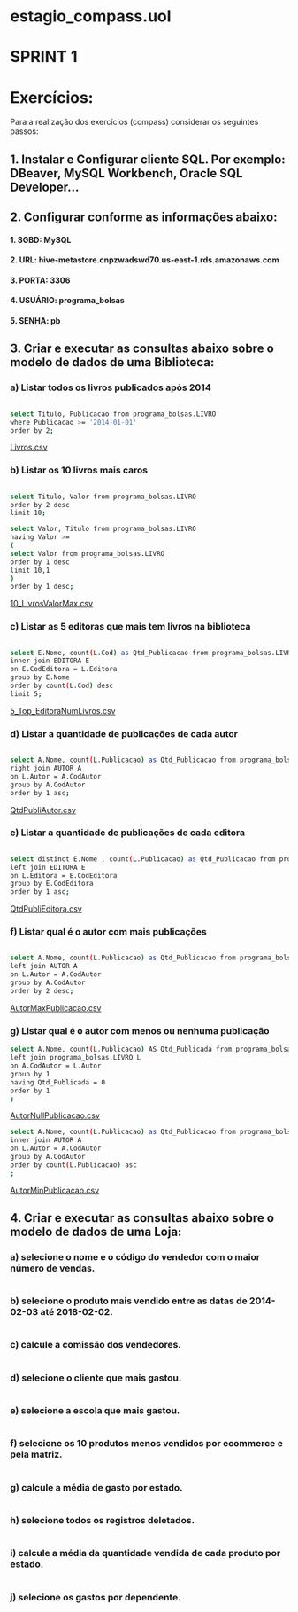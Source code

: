 # estagio_compass.uol

# SPRINT 1
# Exercícios:
Para a realização dos exercícios (compass) considerar os seguintes passos:

## 1. Instalar e Configurar cliente SQL. Por exemplo: DBeaver, MySQL Workbench, Oracle SQL Developer…

## 2. Configurar conforme as informações abaixo:

#### 1. SGBD: MySQL
#### 2. URL: hive-metastore.cnpzwadswd70.us-east-1.rds.amazonaws.com
#### 3. PORTA: 3306
#### 4. USUÁRIO: programa_bolsas
#### 5. SENHA: pb

## 3. Criar e executar as consultas abaixo sobre o modelo de dados de uma Biblioteca:

### a) Listar todos os livros publicados após 2014

```sh

select Titulo, Publicacao from programa_bolsas.LIVRO
where Publicacao >= '2014-01-01'
order by 2;

```
[Livros.csv](https://github.com/AriHenrique/estagio_compass.uol/files/9262155/Livros.csv)

### b) Listar os 10 livros mais caros

```sh

select Titulo, Valor from programa_bolsas.LIVRO
order by 2 desc
limit 10;

```

```sh
select Valor, Titulo from programa_bolsas.LIVRO
having Valor >= 
(
select Valor from programa_bolsas.LIVRO
order by 1 desc
limit 10,1
)
order by 1 desc;
```

[10_LivrosValorMax.csv](https://github.com/AriHenrique/estagio_compass.uol/files/9262480/LivrosValorMax.csv)

### c) Listar as 5 editoras que mais tem livros na biblioteca

```sh

select E.Nome, count(L.Cod) as Qtd_Publicacao from programa_bolsas.LIVRO L
inner join EDITORA E
on E.CodEditora = L.Editora
group by E.Nome 
order by count(L.Cod) desc
limit 5;

```
[5_Top_EditoraNumLivros.csv](https://github.com/AriHenrique/estagio_compass.uol/files/9271092/5_Top_EditoraNumLivros.csv)

### d) Listar a quantidade de publicações de cada autor

```sh

select A.Nome, count(L.Publicacao) as Qtd_Publicacao from programa_bolsas.LIVRO L
right join AUTOR A
on L.Autor = A.CodAutor
group by A.CodAutor 
order by 1 asc;

```
[QtdPubliAutor.csv](https://github.com/AriHenrique/estagio_compass.uol/files/9271446/QtdPubliAutor.csv)

### e) Listar a quantidade de publicações de cada editora

```sh

select distinct E.Nome , count(L.Publicacao) as Qtd_Publicacao from programa_bolsas.LIVRO L
left join EDITORA E
on L.Editora = E.CodEditora
group by E.CodEditora
order by 1 asc;

```
[QtdPubliEditora.csv](https://github.com/AriHenrique/estagio_compass.uol/files/9271475/QtdPubliEditora.csv)

### f) Listar qual é o autor com mais publicações

```sh

select A.Nome, count(L.Publicacao) as Qtd_Publicacao from programa_bolsas.LIVRO L
left join AUTOR A
on L.Autor = A.CodAutor
group by A.CodAutor
order by 2 desc;
```

[AutorMaxPublicacao.csv](https://github.com/AriHenrique/estagio_compass.uol/files/9271559/AutorMaxPublicacao.csv)

### g) Listar qual é o autor com menos ou nenhuma publicação

```sh
select A.Nome, count(L.Publicacao) AS Qtd_Publicada from programa_bolsas.AUTOR A
left join programa_bolsas.LIVRO L
on A.CodAutor = L.Autor 
group by 1 
having Qtd_Publicada = 0
order by 1 
;
```
[AutorNullPublicacao.csv](https://github.com/AriHenrique/estagio_compass.uol/files/9271573/AutorNullPublicacao.csv)

```sh
select A.Nome, count(L.Publicacao) as Qtd_Publicacao from programa_bolsas.LIVRO L
inner join AUTOR A
on L.Autor = A.CodAutor
group by A.CodAutor
order by count(L.Publicacao) asc
;
```
[AutorMinPublicacao.csv](https://github.com/AriHenrique/estagio_compass.uol/files/9271591/AutorMinPublicacao.csv)

## 4. Criar e executar as consultas abaixo sobre o modelo de dados de uma Loja:

### a) selecione o nome e o código do vendedor com o maior número de vendas.
```sh

```
### b) selecione o produto mais vendido entre as datas de 2014-02-03 até 2018-02-02.
```sh

```
### c) calcule a comissão dos vendedores.
```sh

```
### d) selecione o cliente que mais gastou.
```sh

```
### e) selecione a escola que mais gastou.
```sh

```
### f) selecione os 10 produtos menos vendidos por ecommerce e pela matriz.
```sh

```
### g) calcule a média de gasto por estado.
```sh

```
### h) selecione todos os registros deletados.
```sh

```
### i) calcule a média da quantidade vendida de cada produto por estado.
```sh

```
### j) selecione os gastos por dependente.
```sh

```